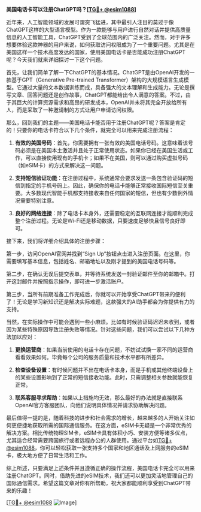 **美国电话卡可以注册ChatGPT吗？[[TG💪+ @esim1088](https://t.me/s/esim1088)]**

近年来，人工智能领域的发展可谓突飞猛进，其中最引人注目的莫过于像ChatGPT这样的大型语言模型。作为一款能够与用户进行自然对话并提供高质量信息的人工智能工具，ChatGPT受到了全球范围内的广泛关注。然而，对于许多想要体验这款神器的用户来说，如何获取访问权限成为了一个重要问题。尤其是在美国这样一个技术高度发达的国家，使用美国电话卡是否能成功注册ChatGPT呢？今天我们就来详细探讨一下这个问题。

首先，让我们简单了解一下ChatGPT的基本情况。ChatGPT是由OpenAI开发的一款基于GPT（Generative Pre-trained Transformer）架构的大规模语言生成模型。它通过大量的文本数据训练而成，具备强大的文本理解和生成能力。无论是撰写文章、回答问题还是创作故事，ChatGPT都能给出令人满意的答案。不过，由于其巨大的计算资源需求和高昂的研发成本，OpenAI并未将其完全开放给所有人，而是采取了一种邀请制的方式让用户申请访问权限。

那么，回到我们的主题——美国电话卡能否用于注册ChatGPT呢？答案是肯定的！只要你的电话卡符合以下几个条件，就完全可以用来完成注册流程：

1. **有效的美国号码**：首先，你需要拥有一张有效的美国电话号码。这意味着该号码必须是在美国本土激活并且处于正常使用状态。如果你已经在美国生活或工作，可以直接使用现有的手机卡；如果不在美国，则可以通过购买虚拟号码（如eSIM卡）的方式来解决这一问题。

2. **支持短信验证功能**：在注册过程中，系统通常会要求发送一条包含验证码的短信到指定的手机号码上。因此，确保你的电话卡能够正常接收国际短信至关重要。大多数现代智能手机都支持接收来自任何国家的短信，但也有少数例外情况需要特别注意。

3. **良好的网络连接**：除了电话卡本身外，还需要稳定的互联网连接才能顺利完成整个注册过程。无论是Wi-Fi还是移动数据，只要速度足够快且信号良好即可。

接下来，我们将详细介绍具体的注册步骤：

第一步，访问OpenAI官网并找到“Sign Up”按钮点击进入注册页面。在这里，你需要填写基本信息，包括姓名、邮箱地址以及刚才提到的美国电话号码等。

第二步，在确认无误后提交表单，并等待系统发送一封验证邮件至你的邮箱中。打开这封邮件并按照指示操作，即可进一步激活账户。

第三步，当所有前期准备工作完成后，你就可以开始享受ChatGPT带来的便利了！无论是学习新知识还是解决实际难题，这款强大的AI助手都会为你提供有力的支持。

当然，在实际操作中可能会遇到一些小麻烦。比如有时候验证码迟迟未收到，或者因为某些特殊原因导致注册失败等情况。针对这些问题，我们可以尝试以下几种方法加以应对：

1. **更换运营商**：如果当前使用的电话卡存在问题，不妨试试换一家不同的运营商看看效果如何。毕竟每个公司的服务质量和技术水平都有所差异。

2. **检查设备设置**：有时候问题并不出在电话卡本身，而是手机或其他终端设备上的某些设置影响到了正常的短信接收功能。此时，只需调整相关参数就能恢复正常。

3. **联系客服寻求帮助**：如果以上措施均无效，那么最好的办法就是直接联系OpenAI官方客服团队，向他们说明具体情况并请求协助解决问题。

最后值得一提的是，随着科技的进步和社会需求的增长，越来越多的人开始关注如何更便捷地获取所需的国际通信服务。在这方面，eSIM卡无疑是一个非常优秀的解决方案。相比传统物理SIM卡，eSIM卡具有体积小巧、安装方便等诸多优点，尤其适合经常需要跨国旅行或者远程办公的人群使用。通过平台如[TG💪+ @esim1088](https://t.me/s/esim1088)，你可以轻松获取一张支持多个国家和地区通话及上网服务的eSIM卡，极大地方便了日常生活和工作。

综上所述，只要满足上述条件并且遵循正确的操作流程，美国电话卡完全可以用来注册ChatGPT。同时，借助先进的eSIM技术，我们还可以更加灵活地管理自己的国际通信需求。希望这篇文章对你有所帮助，祝大家都能顺利享受到ChatGPT带来的乐趣！

[[TG💪+ @esim1088](https://t.me/s/esim1088) ![Image](https://i.postimg.cc/4NQfJmqS/Snipaste-2025-05-13-00-14-12.png)]